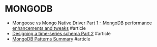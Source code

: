 # MONGODB

- [Mongoose vs Mongo Native Driver Part 1 - MongoDB performance enhancements and tweaks](https://codeandcodes.com/2014/07/31/mongodb-performance-enhancements-and-tweaks/) #article
- [Designing a time-series schema Part 2](https://www.mongodb.com/blog/post/time-series-data-and-mongodb-part-2-schema-design-best-practices) #article
- [MongoDB Patterns Summary](https://www.mongodb.com/blog/post/building-with-patterns-a-summary) #article
